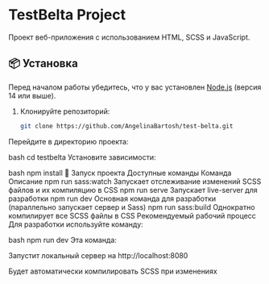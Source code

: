 # TestBelta Project

Проект веб-приложения с использованием HTML, SCSS и JavaScript.

## 📦 Установка

Перед началом работы убедитесь, что у вас установлен [Node.js](https://nodejs.org/) (версия 14 или выше).

1. Клонируйте репозиторий:
   ```bash
   git clone https://github.com/AngelinaBartosh/test-belta.git
Перейдите в директорию проекта:

bash
cd testbelta
Установите зависимости:

bash
npm install
🚀 Запуск проекта
Доступные команды
Команда	Описание
npm run sass:watch	Запускает отслеживание изменений SCSS файлов и их компиляцию в CSS
npm run serve	Запускает live-server для разработки
npm run dev	Основная команда для разработки (параллельно запускает сервер и Sass)
npm run sass:build	Однократно компилирует все SCSS файлы в CSS
Рекомендуемый рабочий процесс
Для разработки используйте команду:

bash
npm run dev
Эта команда:

Запустит локальный сервер на http://localhost:8080

Будет автоматически компилировать SCSS при изменениях
